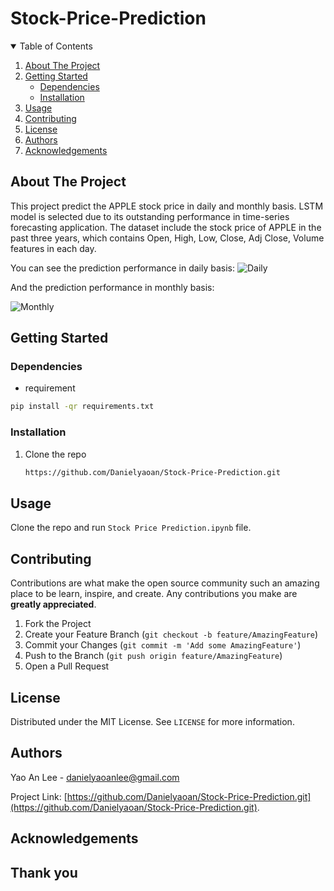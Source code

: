 # Stock-Price-Prediction

<!-- TABLE OF CONTENTS -->
<details open="open">
  <summary>Table of Contents</summary>
  <ol>
    <li><a href="#about-the-project">About The Project</a></li>
    <li><a href="#getting-started">Getting Started</a>
      <ul>
        <li><a href="#dependencies">Dependencies</a></li>
        <li><a href="#installation">Installation</a></li>
      </ul>
    </li>
    <li><a href="#usage">Usage</a></li>
    <li><a href="#contributing">Contributing</a></li>
    <li><a href="#license">License</a></li>
    <li><a href="#authors">Authors</a></li>
    <li><a href="#acknowledgements">Acknowledgements</a></li>
  </ol>
</details>



<!-- ABOUT THE PROJECT -->
## About The Project
This project predict the APPLE stock price in daily and monthly basis. LSTM model is selected due to its outstanding performance in time-series forecasting application. The dataset include the stock price of APPLE in the past three years, which contains Open, High,	Low,	Close,	Adj Close,	Volume features in each day. 

You can see the prediction performance in daily basis:
![Daily](https://github.com/Danielyaoan/Stock-Price-Prediction/assets/97267439/dab494b4-8efa-4a70-a320-2fb9011bc7a8)

And the prediction performance in monthly basis:

![Monthly](https://github.com/Danielyaoan/Stock-Price-Prediction/assets/97267439/76f586fe-f165-4362-9655-0d2e8d216772)








<!-- GETTING STARTED -->
## Getting Started


### Dependencies

* requirement
```sh
pip install -qr requirements.txt
```

### Installation

1. Clone the repo
   ```sh
   https://github.com/Danielyaoan/Stock-Price-Prediction.git
   ```



<!-- USAGE EXAMPLES -->
## Usage

Clone the repo and run ```Stock Price Prediction.ipynb``` file.



<!-- CONTRIBUTING -->
## Contributing

Contributions are what make the open source community such an amazing place to be learn, inspire, and create. Any contributions you make are **greatly appreciated**.

1. Fork the Project
2. Create your Feature Branch (`git checkout -b feature/AmazingFeature`)
3. Commit your Changes (`git commit -m 'Add some AmazingFeature'`)
4. Push to the Branch (`git push origin feature/AmazingFeature`)
5. Open a Pull Request



<!-- LICENSE -->
## License

Distributed under the MIT License. See `LICENSE` for more information.


<!-- Authors -->
## Authors

Yao An Lee - danielyaoanlee@gmail.com

Project Link: [https://github.com/Danielyaoan/Stock-Price-Prediction.git](https://github.com/Danielyaoan/Stock-Price-Prediction.git).


<!-- ACKNOWLEDGEMENTS -->
## Acknowledgements



## Thank you
